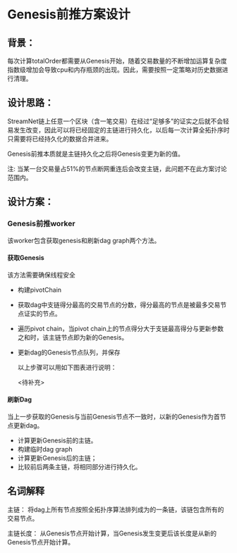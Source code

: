 # Genesis前推方案设计



## 背景：

每次计算totalOrder都需要从Genesis开始，随着交易数量的不断增加运算复杂度指数级增加会导致cpu和内存瓶颈的出现。因此，需要按照一定策略对历史数据进行清理。

## 设计思路：

StreamNet链上任意一个区块（含一笔交易）在经过“足够多”的证实之后就不会轻易发生改变，因此可以将已经固定的主链进行持久化，以后每一次计算全拓扑序时只需要将已经持久化的数据合并进来。

Genesis前推本质就是主链持久化之后将Genesis变更为新的值。

注: 当某一台交易量占51%的节点断网重连后会改变主链，此问题不在此方案讨论范围内。

## 设计方案：

### Genesis前推worker

该worker包含获取genesis和刷新dag graph两个方法。

#### 获取Genesis

该方法需要确保线程安全

+ 构建pivotChain

+ 获取dag中支链得分最高的交易节点的分数，得分最高的节点是被最多交易节点证实的节点。

+ 遍历pivot chain，当pivot chain上的节点得分大于支链最高得分与更新参数之和时，该主链节点即为新的Genesis。

+ 更新dag的Genesis节点队列，并保存

  以上步骤可以用如下图表进行说明：

  <待补充>

#### 刷新Dag

当上一步获取的Genesis与当前Genesis节点不一致时，以新的Genesis作为首节点更新dag。

+ 计算更新Genesis前的主链。
+ 构建临时dag graph
+ 计算更新Genesis后的主链；
+ 比较前后两条主链，将相同部分进行持久化。



## 名词解释

主链： 将dag上所有节点按照全拓扑序算法排列成为的一条链，该链包含所有的交易节点。

主链长度： 从Genesis节点开始计算，当Genesis发生变更后该长度是从新的Genesis节点开始计算。









